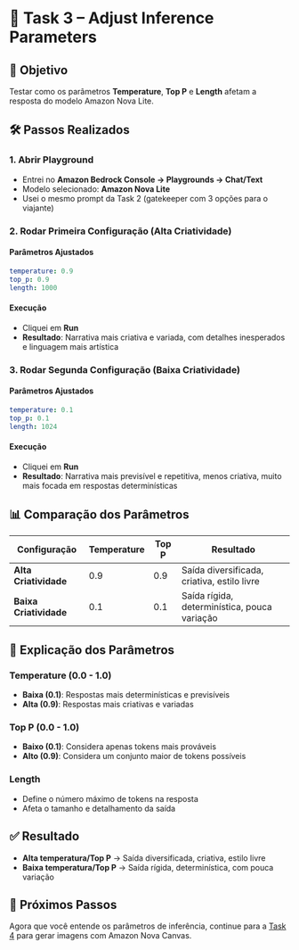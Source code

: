 # 📌 Task 3 – Adjust Inference Parameters

## 🎯 Objetivo

Testar como os parâmetros **Temperature**, **Top P** e **Length** afetam a resposta do modelo Amazon Nova Lite.

## 🛠️ Passos Realizados

### 1. Abrir Playground
- Entrei no **Amazon Bedrock Console → Playgrounds → Chat/Text**
- Modelo selecionado: **Amazon Nova Lite**
- Usei o mesmo prompt da Task 2 (gatekeeper com 3 opções para o viajante)

### 2. Rodar Primeira Configuração (Alta Criatividade)

#### Parâmetros Ajustados
```yaml
temperature: 0.9
top_p: 0.9
length: 1000
```

#### Execução
- Cliquei em **Run**
- **Resultado**: Narrativa mais criativa e variada, com detalhes inesperados e linguagem mais artística

### 3. Rodar Segunda Configuração (Baixa Criatividade)

#### Parâmetros Ajustados
```yaml
temperature: 0.1
top_p: 0.1
length: 1024
```

#### Execução
- Cliquei em **Run**
- **Resultado**: Narrativa mais previsível e repetitiva, menos criativa, muito mais focada em respostas determinísticas

## 📊 Comparação dos Parâmetros

| Configuração | Temperature | Top P | Resultado |
|--------------|-------------|-------|-----------|
| **Alta Criatividade** | 0.9 | 0.9 | Saída diversificada, criativa, estilo livre |
| **Baixa Criatividade** | 0.1 | 0.1 | Saída rígida, determinística, pouca variação |

## 🔧 Explicação dos Parâmetros

### Temperature (0.0 - 1.0)
- **Baixa (0.1)**: Respostas mais determinísticas e previsíveis
- **Alta (0.9)**: Respostas mais criativas e variadas

### Top P (0.0 - 1.0)
- **Baixo (0.1)**: Considera apenas tokens mais prováveis
- **Alto (0.9)**: Considera um conjunto maior de tokens possíveis

### Length
- Define o número máximo de tokens na resposta
- Afeta o tamanho e detalhamento da saída

## ✅ Resultado

- **Alta temperatura/Top P** → Saída diversificada, criativa, estilo livre
- **Baixa temperatura/Top P** → Saída rígida, determinística, com pouca variação

## 🔗 Próximos Passos

Agora que você entende os parâmetros de inferência, continue para a [Task 4](./task4.md) para gerar imagens com Amazon Nova Canvas.